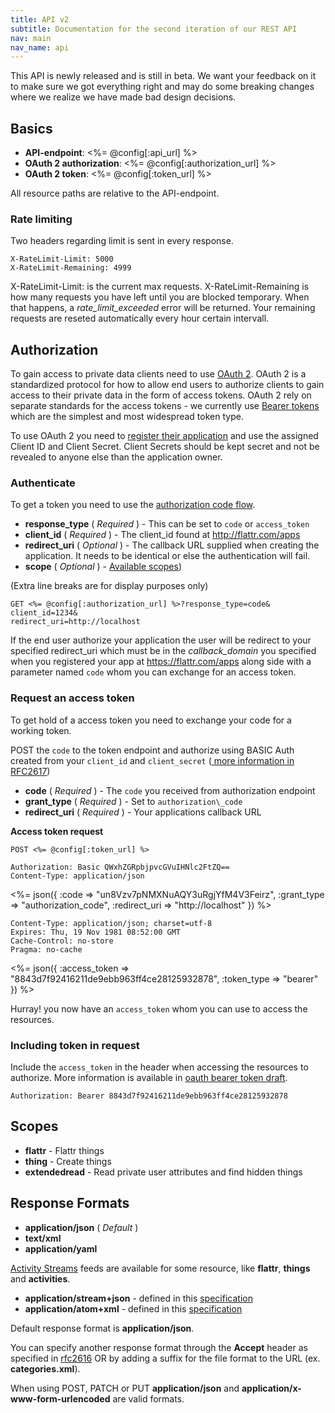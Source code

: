 ```yaml
---
title: API v2
subtitle: Documentation for the second iteration of our REST API
nav: main
nav_name: api
---
```


This API is newly released and is still in beta. We want your feedback on it to make sure we got everything right and may do some breaking changes where we realize we have made bad design decisions.

## Basics

- **API-endpoint**: <%= @config[:api_url] %>
- **OAuth 2 authorization**: <%= @config[:authorization_url] %>
- **OAuth 2 token**: <%= @config[:token_url] %>

All resource paths are relative to the API-endpoint.

### Rate limiting

Two headers regarding limit is sent in every response.

    X-RateLimit-Limit: 5000
    X-RateLimit-Remaining: 4999

X-RateLimit-Limit: is the current max requests.
X-RateLimit-Remaining is how many requests you have left until you are blocked temporary. When that happens, a *rate_limit_exceeded* error will be returned. Your remaining requests are reseted automatically every hour certain intervall.

## Authorization

To gain access to private data clients need to use [OAuth 2](http://tools.ietf.org/html/draft-ietf-oauth-v2-21). OAuth 2 is a standardized protocol for how to allow end users to authorize clients to gain access to their private data in the form of access tokens. OAuth 2 rely on separate standards for the access tokens - we currently use [Bearer tokens](http://tools.ietf.org/html/draft-ietf-oauth-v2-bearer-08) which are the simplest and most widespread token type.

To use OAuth 2 you need to [register their application](http://flattr.com/apps) and use the assigned Client ID and Client Secret. Client Secrets should be kept secret and not be revealed to anyone else than the application owner.

### Authenticate

To get a token you need to use the [authorization code flow](http://tools.ietf.org/html/draft-ietf-oauth-v2-21#section-4.1).

- **response_type** ( _Required_ ) - This can be set to `code` or `access_token`
- **client_id** ( _Required_ ) - The client_id found at http://flattr.com/apps
- **redirect_uri** ( _Optional_ ) -  The callback URL supplied when creating
  the application. It needs to be identical or else the authentication
  will fail.
- **scope** ( _Optional_ ) - [Available scopes](#scopes))

(Extra line breaks are for display purposes only)

    GET <%= @config[:authorization_url] %>?response_type=code&
    client_id=1234&
    redirect_uri=http://localhost

If the end user authorize your application the user will be redirect to
your specified redirect\_uri which must be in the *callback_domain* you
specified when you registered your app at https://flattr.com/apps along
side with a parameter named `code` whom you can exchange for an
access token.

### Request an access token

To get hold of a access token you need to exchange your code for a
working token. 

POST the `code` to the token endpoint and authorize using BASIC Auth
created from your `client_id` and `client_secret`
([ more information in RFC2617](http://tools.ietf.org/html/rfc2617))

- __code__ ( _Required_ ) - The `code` you received from authorization endpoint 
- __grant_type__ ( _Required_ ) - Set to `authorization\_code`
- __redirect_uri__ ( _Required_ ) - Your applications callback URL

**Access token request**

    POST <%= @config[:token_url] %>

    Authorization: Basic QWxhZGRpbjpvcGVuIHNlc2FtZQ==
    Content-Type: application/json

<%= json({
  :code => "un8Vzv7pNMXNuAQY3uRgjYfM4V3Feirz",
  :grant_type => "authorization_code",
  :redirect_uri => "http://localhost"
}) %>

    Content-Type: application/json; charset=utf-8
    Expires: Thu, 19 Nov 1981 08:52:00 GMT
    Cache-Control: no-store
    Pragma: no-cache

<%= json({
  :access_token => "8843d7f92416211de9ebb963ff4ce28125932878",
  :token_type => "bearer"
}) %>

Hurray! you now have an `access_token` whom you can use to access the
resources.


### Including token in request

Include the `access_token` in the header when accessing the resources to
authorize. More information is available in [oauth bearer token
draft](http://tools.ietf.org/html/draft-ietf-oauth-v2-bearer-08).

    Authorization: Bearer 8843d7f92416211de9ebb963ff4ce28125932878

## Scopes

- **flattr** - Flattr things
- **thing** - Create things
- **extendedread** - Read private user attributes and find hidden things

## Response Formats

- **application/json** ( _Default_ )
- **text/xml**
- **application/yaml**

[Activity Streams](http://activitystrea.ms/) feeds are available for some resource, like **flattr**, **things** and **activities**.

- **application/stream+json** - defined in this [specification](http://activitystrea.ms/specs/json/1.0/)
- **application/atom+xml** - defined in this [specification](http://activitystrea.ms/specs/atom/1.0/)

Default response format is **application/json**.

You can specify another response format through the **Accept** header as
specified in
[rfc2616](http://www.w3.org/Protocols/rfc2616/rfc2616-sec14.html) OR by
adding a suffix for the file format to the URL (ex. **categories.xml**).

When using POST, PATCH or PUT **application/json** and
**application/x-www-form-urlencoded** are valid formats.
